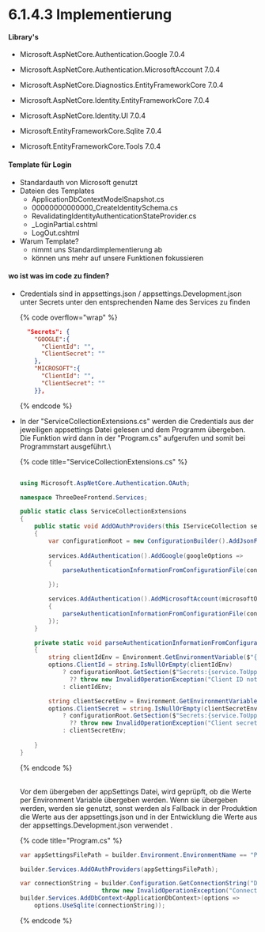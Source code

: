 # 6.1.4.3 Implementierung

#### Library's

* Microsoft.AspNetCore.Authentication.Google 7.0.4
* Microsoft.AspNetCore.Authentication.MicrosoftAccount 7.0.4



* Microsoft.AspNetCore.Diagnostics.EntityFrameworkCore 7.0.4
* Microsoft.AspNetCore.Identity.EntityFrameworkCore 7.0.4
* Microsoft.AspNetCore.Identity.UI 7.0.4
* Microsoft.EntityFrameworkCore.Sqlite 7.0.4
* Microsoft.EntityFrameworkCore.Tools 7.0.4

#### Template für Login

* Standardauth von Microsoft genutzt
* Dateien des Templates
  * ApplicationDbContextModelSnapshot.cs
  * 00000000000000\_CreateIdentitySchema.cs
  * RevalidatingIdentityAuthenticationStateProvider.cs
  * \_LoginPartial.cshtml
  * LogOut.cshtml
* Warum Template?
  * nimmt uns Standardimplementierung ab
  * können uns mehr auf unsere Funktionen fokussieren

#### wo ist was im code zu finden?

*   Credentials sind in appsettings.json / appsettings.Development.json unter Secrets unter den entsprechenden Name des Services zu finden

    {% code overflow="wrap" %}
    ```json
      "Secrets": {
        "GOOGLE":{
          "ClientId": "",
          "ClientSecret": ""
        },
        "MICROSOFT":{
          "ClientId": "",
          "ClientSecret": ""
        }},
    ```
    {% endcode %}
*   In der "ServiceCollectionExtensions.cs" werden die Credentials aus der jeweiligen appsettings Datei gelesen und dem Programm übergeben. Die Funktion wird dann in der "Program.cs" aufgerufen und somit bei Programmstart ausgeführt.\


    {% code title="ServiceCollectionExtensions.cs" %}
    ```csharp

    using Microsoft.AspNetCore.Authentication.OAuth;

    namespace ThreeDeeFrontend.Services;

    public static class ServiceCollectionExtensions
    {
        public static void AddOAuthProviders(this IServiceCollection services, string appSettingsFilePath)
        {
            var configurationRoot = new ConfigurationBuilder().AddJsonFile(appSettingsFilePath).Build();
            
            services.AddAuthentication().AddGoogle(googleOptions =>
            {
                parseAuthenticationInformationFromConfigurationFile(configurationRoot, "Google", googleOptions);

            });

            services.AddAuthentication().AddMicrosoftAccount(microsoftOptions =>
            { 
                parseAuthenticationInformationFromConfigurationFile(configurationRoot, "Microsoft", microsoftOptions);
            });
        }

        private static void parseAuthenticationInformationFromConfigurationFile(IConfigurationRoot configurationRoot, string service, OAuthOptions options)
        {
            string clientIdEnv = Environment.GetEnvironmentVariable($"{service.ToUpper()}_OAUTH_CLIENT_ID");
            options.ClientId = string.IsNullOrEmpty(clientIdEnv)
                ? configurationRoot.GetSection($"Secrets:{service.ToUpper()}")["ClientId"]
                  ?? throw new InvalidOperationException("Client ID not found.")
                : clientIdEnv;

            string clientSecretEnv = Environment.GetEnvironmentVariable($"{service.ToUpper()}_OAUTH_CLIENT_SECRET");
            options.ClientSecret = string.IsNullOrEmpty(clientSecretEnv)
                ? configurationRoot.GetSection($"Secrets:{service.ToUpper()}")["ClientSecret"]
                  ?? throw new InvalidOperationException("Client secret not found.")
                : clientSecretEnv;
           
        }
    }
    ```
    {% endcode %}

    \
    Vor dem übergeben der appSettings Datei, wird geprüpft, ob die Werte per Environment Variable übergeben werden. Wenn sie übergeben werden, werden sie genutzt, sonst werden als Fallback in der Produktion die Werte aus der appsettings.json und in der Entwicklung die Werte aus der appsettings.Development.json verwendet .

    {% code title="Program.cs" %}
    ```csharp
    var appSettingsFilePath = builder.Environment.EnvironmentName == "Production" ? "appsettings.json" : "appsettings.Development.json";

    builder.Services.AddOAuthProviders(appSettingsFilePath);

    var connectionString = builder.Configuration.GetConnectionString("DefaultConnection") ??
                           throw new InvalidOperationException("Connection string 'DefaultConnection' not found.");
    builder.Services.AddDbContext<ApplicationDbContext>(options =>
        options.UseSqlite(connectionString));
    ```
    {% endcode %}
